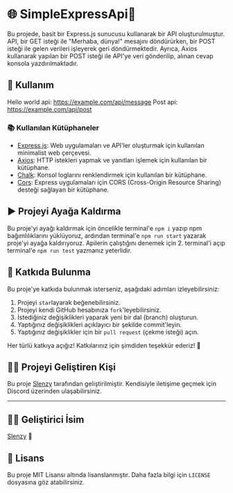 # 🌐 SimpleExpressApi🚀
Bu projede, basit bir Express.js sunucusu kullanarak bir API oluşturulmuştur. API, bir GET isteği ile "Merhaba, dünya!" mesajını döndürürken, bir POST isteği ile gelen verileri işleyerek geri döndürmektedir. Ayrıca, Axios kullanarak yapılan bir POST isteği ile API'ye veri gönderilip, alınan cevap konsola yazdırılmaktadır.

## 🔧 Kullanım
Hello world api: https://example.com/api/message
Post api: https://example.com/api/post

### 📚 Kullanılan Kütüphaneler

- [Express.js](https://expressjs.com/): Web uygulamaları ve API'ler oluşturmak için kullanılan minimalist web çerçevesi.
- [Axios](https://github.com/axios/axios): HTTP istekleri yapmak ve yanıtları işlemek için kullanılan bir kütüphane.
- [Chalk](https://github.com/chalk/chalk): Konsol loglarını renklendirmek için kullanılan bir kütüphane.
- [Cors](https://github.com/expressjs/cors): Express uygulamaları için CORS (Cross-Origin Resource Sharing) desteği sağlayan bir kütüphane.

## ▶️ Projeyi Ayağa Kaldırma
Bu proje'yi ayağı kaldırmak için öncelikle terminal'e `npm i` yazıp npm bağımlılıklarını yüklüyoruz, ardından terminal'e `npm run start` yazarak proje'yi ayağa kaldırıyoruz. Apilerin çalıştığını denemek için 2. terminal'i açıp terminal'e `npm run test` yazmanız yeterlidir.


## 🤝 Katkıda Bulunma 
Bu proje'ye katkıda bulunmak isterseniz, aşağıdaki adımları izleyebilirsiniz: 
1. Projeyi `star`layarak beğenebilirsiniz. 
2. Projeyi kendi GitHub hesabınıza `fork`'leyebilirsiniz. 
3. İstediğiniz değişiklikleri yaparak yeni bir dal (branch) oluşturun. 
4. Yaptığınız değişiklikleri açıklayıcı bir şekilde commit'leyin. 
5. Yaptığınız değişiklikler için bir `pull request` (çekme isteği) açın. 

Her türlü katkıya açığız! Katkılarınız için şimdiden teşekkür ederiz! 🚀

## 👨‍💻 Projeyi Geliştiren Kişi

Bu proje [Slenzy](https://discord.com/users/1070795507082985524) tarafından geliştirilmiştir. Kendisiyle iletişime geçmek için Discord üzerinden ulaşabilirsiniz.

---

## 👨‍💻 Geliştirici İsim
 [Slenzy](https://discord.com/users/1070795507082985524) 🚀


## 📝 Lisans
Bu proje MIT Lisansı altında lisanslanmıştır. Daha fazla bilgi için `LICENSE` dosyasına göz atabilirsiniz.
